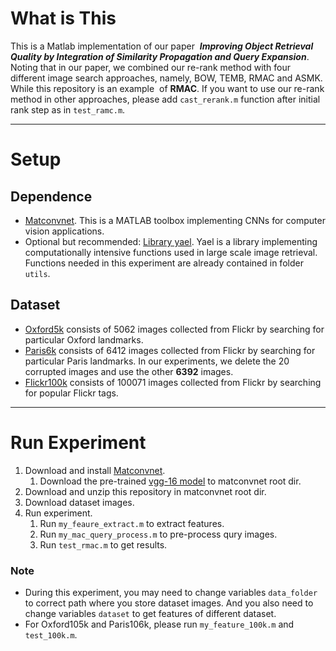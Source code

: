 # What is This
This is a Matlab implementation of our paper  ***Improving Object Retrieval Quality by Integration of Similarity Propagation and Query Expansion***.  Noting that in our paper, we combined our re-rank method with four different image search approaches, namely, BOW, TEMB, RMAC and ASMK. While this repository is an example  of **RMAC**. If you want to use our re-rank method in other approaches, please add `cast_rerank.m` function after initial rank step as in `test_ramc.m`.
***
# Setup
## Dependence
* [Matconvnet][1]. This is a MATLAB toolbox implementing CNNs for computer vision applications.
* Optional but recommended: [Library yael][2]. Yael is a library implementing computationally intensive functions used in large scale image retrieval. Functions needed in this experiment are already contained in folder `utils`.
## Dataset
* [Oxford5k][3] consists of 5062 images collected from Flickr by searching for particular Oxford landmarks.
* [Paris6k][4] consists of 6412 images collected from Flickr by searching for particular Paris landmarks. In our experiments, we delete the 20 corrupted images and use the other **6392** images.
* [Flickr100k][5] consists of 100071 images collected from Flickr by searching for popular Flickr tags. 
***
# Run Experiment
1. Download and install [Matconvnet][1].
    1. Download the pre-trained [vgg-16 model][6] to matconvnet root dir.
2. Download and unzip this repository in matconvnet root dir.
3. Download dataset images.
4. Run experiment.
    1. Run `my_feaure_extract.m` to extract features.
    2. Run `my_mac_query_process.m` to pre-process qury images.
    3. Run `test_rmac.m` to get results.
    
### Note 
* During this experiment, you may need to change variables `data_folder` to correct path where you store dataset images. And you also need to change variables `dataset` to get features of different dataset.  
* For Oxford105k and Paris106k, please run `my_feature_100k.m` and `test_100k.m`.


[1]: http://www.vlfeat.org/matconvnet/ "matconvnet home"
[2]: https://gforge.inria.fr/projects/yael/ "yael home"
[3]: http://www.robots.ox.ac.uk/~vgg/data/oxbuildings/ "Oxford dataset"
[4]: http://www.robots.ox.ac.uk/~vgg/data/parisbuildings/ "Paris dataset"
[5]: http://www.robots.ox.ac.uk/~vgg/data/oxbuildings/flickr100k.html "Flickr dataset"
[6]: http://www.vlfeat.org/matconvnet/models/imagenet-vgg-verydeep-16.mat "vgg-16 model"
